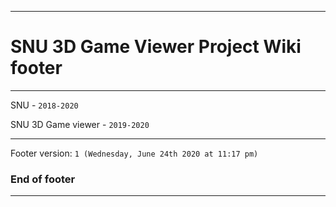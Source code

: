 
***

# SNU 3D Game Viewer Project Wiki footer

***

SNU - `2018-2020`

SNU 3D Game viewer - `2019-2020`

***

Footer version: `1 (Wednesday, June 24th 2020 at 11:17 pm)`

### End of footer

***
